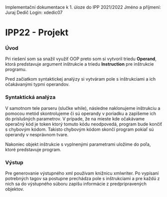Implementační dokumentace k 1. úloze do IPP 2021/2022
Jméno a příjmení: Juraj Dedič
Login: xdedic07

# IPP22 - Projekt

### Úvod

Pri riešení som sa snažil využiť OOP preto som si vytvoril triedu **Operand**, ktorá predstavuje argument inštrukcie a triedu **Instruction** pre inštrukcie programu.

Pred začiatkom syntaktickej analýzy si vytváram pole s inštrukciami a ich očakávanými typmi operandov.

### Syntaktická analýza

V samotnom tele parseru (slučke while), následne naklonujeme inštrukciu a pomocou metód skontrolujeme či sú operandy v poriadku a zapíšeme ich do príslušných parametrov. V prípade, že na mieste kde očakávame operačný kód je token ktorý tomuto kódu neodpovedá, program bude končiť s chybovým kódom. Takisto chybovým kódom skončí program pokiaľ sú operandy v nesprávnom tvare.

Nakoniec objekt inštrukcie s vyplnenými parametrami uložíme do poľa, ktoré predstavuje program.

### Výstup

Pre generovanie výstupného xml používam knižnicu xmlwriter. Po vypísaní potrebných tagov sa postupne prechádza pole s inštrukciami a pre každú z nich sa do výstupného súboru zapíšu informácie z predpripravených objektov.
